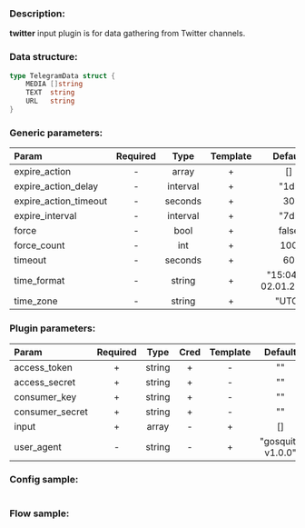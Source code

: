 ### Description:

**twitter** input plugin is for data gathering from Twitter channels.

### Data structure:

```go
type TelegramData struct {
	MEDIA []string
	TEXT  string
	URL   string
}
```

### Generic parameters:

| Param                 | Required |   Type   | Template |        Default        | Description |
|:----------------------|:--------:|:--------:|:--------:|:---------------------:|:------------|
| expire_action         |    -     |  array   |    +     |          []           |             |
| expire_action_delay   |    -     | interval |    +     |         "1d"          |             |
| expire_action_timeout |    -     | seconds  |    +     |          30           |             |
| expire_interval       |    -     | interval |    +     |         "7d"          |             |
| force                 |    -     |   bool   |    +     |         false         |             |
| force_count           |    -     |   int    |    +     |          100          |             |
| timeout               |    -     | seconds  |    +     |          60           |             |
| time_format           |    -     |  string  |    +     | "15:04:05 02.01.2006" |             |
| time_zone             |    -     |  string  |    +     |         "UTC"         |             |


### Plugin parameters:

| Param           | Required |  Type  | Cred | Template |      Default      |     Example     | Description |
|:----------------|:--------:|:------:|:----:|:--------:|:-----------------:|:---------------:|:------------|
| access_token    |    +     | string |  +   |    -     |        ""         |       ""        |             |
| access_secret   |    +     | string |  +   |    -     |        ""         |       ""        |             |
| consumer_key    |    +     | string |  +   |    -     |        ""         |       ""        |             |
| consumer_secret |    +     | string |  +   |    -     |        ""         |       ""        |             |
| input           |    +     | array  |  -   |    +     |        []         | ["tass_agency"] |             |
| user_agent      |    -     | string |  -   |    +     | "gosquito v1.0.0" | "webchela 1.0"  |             |


### Config sample:

```toml

```

### Flow sample:

```yaml
```